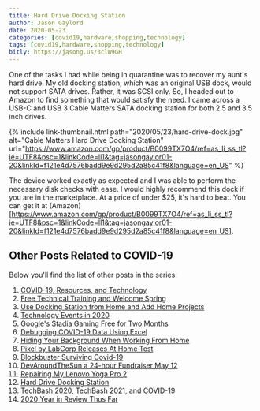 ```yaml
---
title: Hard Drive Docking Station
author: Jason Gaylord
date: 2020-05-23
categories: [covid19,hardware,shopping,technology]
tags: [covid19,hardware,shopping,technology]
bitly: https://jasong.us/3clW9GH
---
```


One of the tasks I had while being in quarantine was to recover my aunt's hard drive. My old docking station, which was an original USB dock, would not support SATA drives. Rather, it was SCSI only. So, I headed out to Amazon to find something that would satisfy the need. I came across a USB-C and USB 3 Cable Matters SATA docking station for both 2.5 and 3.5 inch drives.

{% include link-thumbnail.html path="2020/05/23/hard-drive-dock.jpg" alt="Cable Matters Hard Drive Docking Station" url="https://www.amazon.com/gp/product/B0099TX7O4/ref=as_li_ss_tl?ie=UTF8&psc=1&linkCode=ll1&tag=jasongaylor01-20&linkId=f121e4d7576badd9e9d295d2a85c41f8&language=en_US" %}

The device worked exactly as expected and I was able to perform the necessary disk checks with ease. I would highly recommend this dock if you are in the marketplace. At a price of under $25, it's hard to beat. You can get it at (Amazon)[https://www.amazon.com/gp/product/B0099TX7O4/ref=as_li_ss_tl?ie=UTF8&psc=1&linkCode=ll1&tag=jasongaylor01-20&linkId=f121e4d7576badd9e9d295d2a85c41f8&language=en_US].

## Other Posts Related to COVID-19
Below you'll find the list of other posts in the series:

1. [COVID-19, Resources, and Technology](https://jasong.us/2wgSBqo)
2. [Free Technical Training and Welcome Spring](https://jasong.us/2XeHw3W)
3. [Use Docking Station from Home and Add Home Projects](https://jasong.us/3bRuoWK)
4. [Technology Events in 2020](https://jasong.us/2wvKshS)
5. [Google's Stadia Gaming Free for Two Months](https://jasong.us/2ySyXSR)
6. [Debugging COVID-19 Data Using Excel](https://jasong.us/2K5BhHV)
7. [Hiding Your Background When Working From Home](https://jasong.us/3enL8XE)
8. [Pixel by LabCorp Releases At Home Test](https://jasong.us/2xVsplI)
9. [Blockbuster Surviving Covid-19](https://jasong.us/2YduAvE)
10. [DevAroundTheSun a 24-hour Fundraiser May 12](https://jasong.us/2VWxxzm)
11. [Repairing My Lenovo Yoga Pro 2](https://jasong.us/370OTzb)
12. [Hard Drive Docking Station](https://jasong.us/3clW9GH)
13. [TechBash 2020, TechBash 2021, and COVID-19](https://jasong.us/37lAkGe)
14. [2020 Year in Review Thus Far](https://jasong.us/3ghednP)